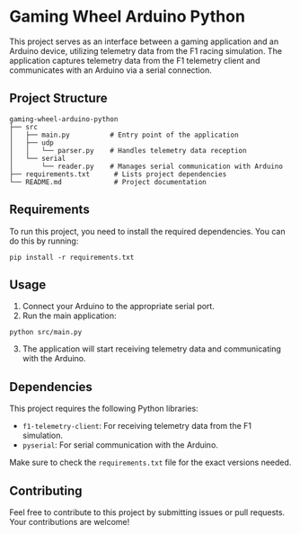 # Gaming Wheel Arduino Python

This project serves as an interface between a gaming application and an Arduino device, utilizing telemetry data from the F1 racing simulation. The application captures telemetry data from the F1 telemetry client and communicates with an Arduino via a serial connection.

## Project Structure

```
gaming-wheel-arduino-python
├── src
│   ├── main.py          # Entry point of the application
│   ├── udp
│   │   └── parser.py    # Handles telemetry data reception
│   └── serial
│       └── reader.py    # Manages serial communication with Arduino
├── requirements.txt      # Lists project dependencies
└── README.md             # Project documentation
```

## Requirements

To run this project, you need to install the required dependencies. You can do this by running:

```
pip install -r requirements.txt
```

## Usage

1. Connect your Arduino to the appropriate serial port.
2. Run the main application:

```
python src/main.py
```

3. The application will start receiving telemetry data and communicating with the Arduino.

## Dependencies

This project requires the following Python libraries:

- `f1-telemetry-client`: For receiving telemetry data from the F1 simulation.
- `pyserial`: For serial communication with the Arduino.

Make sure to check the `requirements.txt` file for the exact versions needed.

## Contributing

Feel free to contribute to this project by submitting issues or pull requests. Your contributions are welcome!